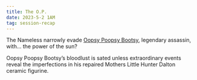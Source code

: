 ```yaml
---
title: The O.P.
date: 2023-5-2 1AM
tag: session-recap
---
```


The Nameless narrowly evade [Oopsy Poopsy Bootsy](/wiki/npcs#old-bootsy), legendary assassin, with... the power of the sun?

Oopsy Poopsy Bootsy’s bloodlust is sated unless extraordinary events reveal the imperfections in his repaired Mothers Little Hunter Dalton ceramic figurine.